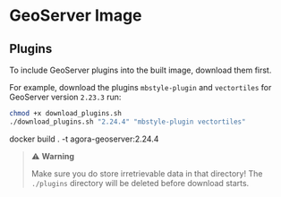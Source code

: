 # GeoServer Image

## Plugins

To include GeoServer plugins into the built image, download them first.

For example, download the plugins `mbstyle-plugin` and `vectortiles` for GeoServer version `2.23.3` run:

```sh
chmod +x download_plugins.sh
./download_plugins.sh "2.24.4" "mbstyle-plugin vectortiles"
```
docker build . -t  agora-geoserver:2.24.4
> :warning: **Warning**
>
> Make sure you do store irretrievable data in that directory!
> The `./plugins` directory will be deleted before download starts.
